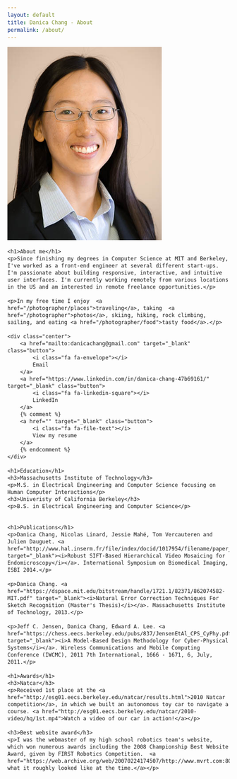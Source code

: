 ```yaml
---
layout: default
title: Danica Chang - About
permalink: /about/
---
```

<div class="about">
    <img src="/photos/danica-chang.jpg" alt="Danica Chang" class="profile">

    <h1>About me</h1>
    <p>Since finishing my degrees in Computer Science at MIT and Berkeley, I've worked as a front-end engineer at several different start-ups. I'm passionate about building responsive, interactive, and intuitive user interfaces. I'm currently working remotely from various locations in the US and am interested in remote freelance opportunities.</p>

    <p>In my free time I enjoy  <a href="/photographer/places">traveling</a>, taking  <a href="/photographer">photos</a>, skiing, hiking, rock climbing, sailing, and eating <a href="/photographer/food">tasty food</a>.</p>

    <div class="center">
        <a href="mailto:danicachang@gmail.com" target="_blank" class="button">
            <i class="fa fa-envelope"></i>
            Email
        </a>
        <a href="https://www.linkedin.com/in/danica-chang-47b69161/" target="_blank" class="button">
            <i class="fa fa-linkedin-square"></i>
            LinkedIn
        </a>
        {% comment %}
        <a href="" target="_blank" class="button">
            <i class="fa fa-file-text"></i>
            View my resume
        </a>
        {% endcomment %}
    </div>

    <h1>Education</h1>
    <h3>Massachusetts Institute of Technology</h3>
    <p>M.S. in Electrical Engineering and Computer Science focusing on Human Computer Interactions</p>
    <h3>Univeristy of California Berkeley</h3>
    <p>B.S. in Electrical Engineering and Computer Science</p>


    <h1>Publications</h1>
    <p>Danica Chang, Nicolas Linard, Jessie Mahé, Tom Vercauteren and Julien Dauguet. <a href="http://www.hal.inserm.fr/file/index/docid/1017954/filename/paper_chang.pdf" target="_blank"><i>Robust SIFT-Based Hierarchical Video Mosaicing for Endomicroscopy</i></a>. International Symposium on Biomedical Imaging, ISBI 2014.</p>

    <p>Danica Chang. <a href="https://dspace.mit.edu/bitstream/handle/1721.1/82371/862074582-MIT.pdf" target="_blank"><i>Natural Error Correction Techniques For Sketch Recognition (Master's Thesis)</i></a>. Massachusetts Institute of Technology, 2013.</p>

    <p>Jeff C. Jensen, Danica Chang, Edward A. Lee. <a href="https://chess.eecs.berkeley.edu/pubs/837/JensenEtAl_CPS_CyPhy.pdf" target="_blank"><i>A Model-Based Design Methodology for Cyber-Physical Systems</i></a>. Wireless Communications and Mobile Computing Conference (IWCMC), 2011 7th International, 1666 - 1671, 6, July, 2011.</p>

    <h1>Awards</h1>
    <h3>Natcar</h3>
    <p>Received 1st place at the <a href="http://esg01.eecs.berkeley.edu/natcar/results.html">2010 Natcar competition</a>, in which we built an autonomous toy car to navigate a course. <a href="http://esg01.eecs.berkeley.edu/natcar/2010-video/hq/1st.mp4">Watch a video of our car in action!</a></p>

    <h3>Best website award</h3>
    <p>I was the webmaster of my high school robotics team's website, which won numerous awards including the 2008 Championship Best Website Award, given by FIRST Robotics Competition.  <a href="https://web.archive.org/web/20070224174507/http://www.mvrt.com:80/">Here's what it roughly looked like at the time.</a></p>

</div>